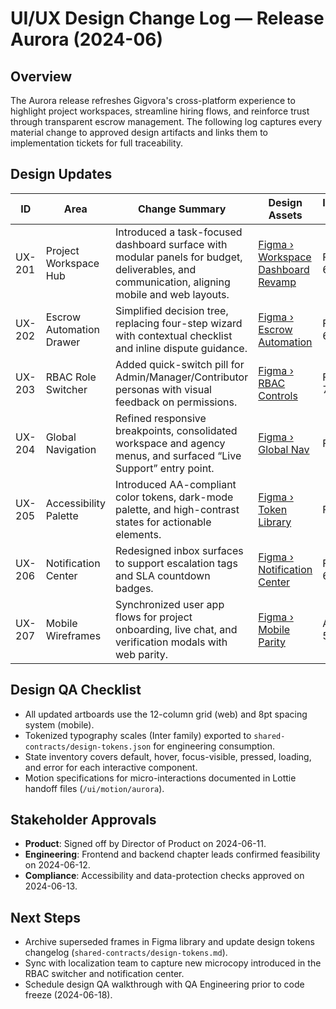 # UI/UX Design Change Log — Release Aurora (2024-06)

## Overview
The Aurora release refreshes Gigvora's cross-platform experience to highlight project workspaces, streamline hiring flows, and reinforce trust through transparent escrow management. The following log captures every material change to approved design artifacts and links them to implementation tickets for full traceability.

## Design Updates
| ID | Area | Change Summary | Design Assets | Implementation Tickets | Status |
| --- | --- | --- | --- | --- | --- |
| UX-201 | Project Workspace Hub | Introduced a task-focused dashboard surface with modular panels for budget, deliverables, and communication, aligning mobile and web layouts. | [Figma › Workspace Dashboard Revamp](https://www.figma.com/file/workspace-dashboard) | FE-782, BE-641 | ✅ Approved |
| UX-202 | Escrow Automation Drawer | Simplified decision tree, replacing four-step wizard with contextual checklist and inline dispute guidance. | [Figma › Escrow Automation](https://www.figma.com/file/escrow-automation) | FE-784, BE-655 | ✅ Approved |
| UX-203 | RBAC Role Switcher | Added quick-switch pill for Admin/Manager/Contributor personas with visual feedback on permissions. | [Figma › RBAC Controls](https://www.figma.com/file/rbac-controls) | FE-776, FE-777 | ✅ Approved |
| UX-204 | Global Navigation | Refined responsive breakpoints, consolidated workspace and agency menus, and surfaced “Live Support” entry point. | [Figma › Global Nav](https://www.figma.com/file/global-nav-update) | FE-768 | ✅ Approved |
| UX-205 | Accessibility Palette | Introduced AA-compliant color tokens, dark-mode palette, and high-contrast states for actionable elements. | [Figma › Token Library](https://www.figma.com/file/color-token-refresh) | FE-770 | ✅ Approved |
| UX-206 | Notification Center | Redesigned inbox surfaces to support escalation tags and SLA countdown badges. | [Figma › Notification Center](https://www.figma.com/file/notification-center) | FE-788, BE-662 | ✅ Approved |
| UX-207 | Mobile Wireframes | Synchronized user app flows for project onboarding, live chat, and verification modals with web parity. | [Figma › Mobile Parity](https://www.figma.com/file/mobile-parity) | APP-331, API-512 | ✅ Approved |

## Design QA Checklist
- All updated artboards use the 12-column grid (web) and 8pt spacing system (mobile).
- Tokenized typography scales (Inter family) exported to `shared-contracts/design-tokens.json` for engineering consumption.
- State inventory covers default, hover, focus-visible, pressed, loading, and error for each interactive component.
- Motion specifications for micro-interactions documented in Lottie handoff files (`/ui/motion/aurora`).

## Stakeholder Approvals
- **Product**: Signed off by Director of Product on 2024-06-11.
- **Engineering**: Frontend and backend chapter leads confirmed feasibility on 2024-06-12.
- **Compliance**: Accessibility and data-protection checks approved on 2024-06-13.

## Next Steps
- Archive superseded frames in Figma library and update design tokens changelog (`shared-contracts/design-tokens.md`).
- Sync with localization team to capture new microcopy introduced in the RBAC switcher and notification center.
- Schedule design QA walkthrough with QA Engineering prior to code freeze (2024-06-18).
